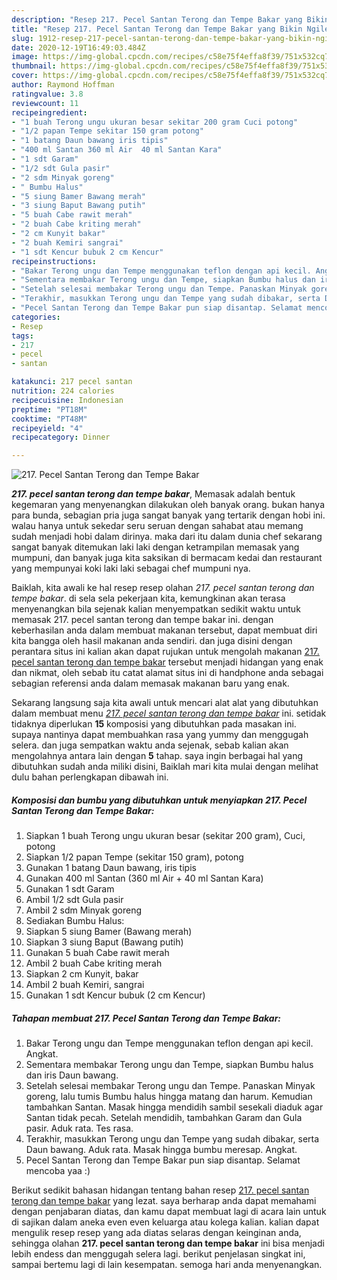 ```yaml
---
description: "Resep 217. Pecel Santan Terong dan Tempe Bakar yang Bikin Ngiler"
title: "Resep 217. Pecel Santan Terong dan Tempe Bakar yang Bikin Ngiler"
slug: 1912-resep-217-pecel-santan-terong-dan-tempe-bakar-yang-bikin-ngiler
date: 2020-12-19T16:49:03.484Z
image: https://img-global.cpcdn.com/recipes/c58e75f4effa8f39/751x532cq70/217-pecel-santan-terong-dan-tempe-bakar-foto-resep-utama.jpg
thumbnail: https://img-global.cpcdn.com/recipes/c58e75f4effa8f39/751x532cq70/217-pecel-santan-terong-dan-tempe-bakar-foto-resep-utama.jpg
cover: https://img-global.cpcdn.com/recipes/c58e75f4effa8f39/751x532cq70/217-pecel-santan-terong-dan-tempe-bakar-foto-resep-utama.jpg
author: Raymond Hoffman
ratingvalue: 3.8
reviewcount: 11
recipeingredient:
- "1 buah Terong ungu ukuran besar sekitar 200 gram Cuci potong"
- "1/2 papan Tempe sekitar 150 gram potong"
- "1 batang Daun bawang iris tipis"
- "400 ml Santan 360 ml Air  40 ml Santan Kara"
- "1 sdt Garam"
- "1/2 sdt Gula pasir"
- "2 sdm Minyak goreng"
- " Bumbu Halus"
- "5 siung Bamer Bawang merah"
- "3 siung Baput Bawang putih"
- "5 buah Cabe rawit merah"
- "2 buah Cabe kriting merah"
- "2 cm Kunyit bakar"
- "2 buah Kemiri sangrai"
- "1 sdt Kencur bubuk 2 cm Kencur"
recipeinstructions:
- "Bakar Terong ungu dan Tempe menggunakan teflon dengan api kecil. Angkat."
- "Sementara membakar Terong ungu dan Tempe, siapkan Bumbu halus dan iris Daun bawang."
- "Setelah selesai membakar Terong ungu dan Tempe. Panaskan Minyak goreng, lalu tumis Bumbu halus hingga matang dan harum. Kemudian tambahkan Santan. Masak hingga mendidih sambil sesekali diaduk agar Santan tidak pecah. Setelah mendidih, tambahkan Garam dan Gula pasir. Aduk rata. Tes rasa."
- "Terakhir, masukkan Terong ungu dan Tempe yang sudah dibakar, serta Daun bawang. Aduk rata. Masak hingga bumbu meresap. Angkat."
- "Pecel Santan Terong dan Tempe Bakar pun siap disantap. Selamat mencoba yaa :)"
categories:
- Resep
tags:
- 217
- pecel
- santan

katakunci: 217 pecel santan 
nutrition: 224 calories
recipecuisine: Indonesian
preptime: "PT18M"
cooktime: "PT48M"
recipeyield: "4"
recipecategory: Dinner

---
```



![217. Pecel Santan Terong dan Tempe Bakar](https://img-global.cpcdn.com/recipes/c58e75f4effa8f39/751x532cq70/217-pecel-santan-terong-dan-tempe-bakar-foto-resep-utama.jpg)

<b><i>217. pecel santan terong dan tempe bakar</i></b>, Memasak adalah bentuk kegemaran yang menyenangkan dilakukan oleh banyak orang. bukan hanya para bunda, sebagian pria juga sangat banyak yang tertarik dengan hobi ini. walau hanya untuk sekedar seru seruan dengan sahabat atau memang sudah menjadi hobi dalam dirinya. maka dari itu dalam dunia chef sekarang sangat banyak ditemukan laki laki dengan ketrampilan memasak yang mumpuni, dan banyak juga kita saksikan di bermacam kedai dan restaurant yang mempunyai koki laki laki sebagai chef mumpuni nya.

Baiklah, kita awali ke hal resep resep olahan <i>217. pecel santan terong dan tempe bakar</i>. di sela sela pekerjaan kita, kemungkinan akan terasa menyenangkan bila sejenak kalian menyempatkan sedikit waktu untuk memasak 217. pecel santan terong dan tempe bakar ini. dengan keberhasilan anda dalam membuat makanan tersebut, dapat membuat diri kita bangga oleh hasil makanan anda sendiri. dan juga disini dengan perantara situs ini kalian akan dapat rujukan untuk mengolah makanan <u>217. pecel santan terong dan tempe bakar</u> tersebut menjadi hidangan yang enak dan nikmat, oleh sebab itu catat alamat situs ini di handphone anda sebagai sebagian referensi anda dalam memasak makanan baru yang enak.




Sekarang langsung saja kita awali untuk mencari alat alat yang dibutuhkan dalam membuat menu <u><i>217. pecel santan terong dan tempe bakar</i></u> ini. setidak tidaknya diperlukan <b>15</b> komposisi yang dibutuhkan pada masakan ini. supaya nantinya dapat membuahkan rasa yang yummy dan menggugah selera. dan juga sempatkan waktu anda sejenak, sebab kalian akan mengolahnya antara lain dengan <b>5</b> tahap. saya ingin berbagai hal yang dibutuhkan sudah anda miliki disini, Baiklah mari kita mulai dengan melihat dulu bahan perlengkapan dibawah ini.

<!--inarticleads1-->

##### Komposisi dan bumbu yang dibutuhkan untuk menyiapkan 217. Pecel Santan Terong dan Tempe Bakar:

1. Siapkan 1 buah Terong ungu ukuran besar (sekitar 200 gram), Cuci, potong
1. Siapkan 1/2 papan Tempe (sekitar 150 gram), potong
1. Gunakan 1 batang Daun bawang, iris tipis
1. Gunakan 400 ml Santan (360 ml Air + 40 ml Santan Kara)
1. Gunakan 1 sdt Garam
1. Ambil 1/2 sdt Gula pasir
1. Ambil 2 sdm Minyak goreng
1. Sediakan  Bumbu Halus:
1. Siapkan 5 siung Bamer (Bawang merah)
1. Siapkan 3 siung Baput (Bawang putih)
1. Gunakan 5 buah Cabe rawit merah
1. Ambil 2 buah Cabe kriting merah
1. Siapkan 2 cm Kunyit, bakar
1. Ambil 2 buah Kemiri, sangrai
1. Gunakan 1 sdt Kencur bubuk (2 cm Kencur)




<!--inarticleads2-->

##### Tahapan membuat 217. Pecel Santan Terong dan Tempe Bakar:

1. Bakar Terong ungu dan Tempe menggunakan teflon dengan api kecil. Angkat.
1. Sementara membakar Terong ungu dan Tempe, siapkan Bumbu halus dan iris Daun bawang.
1. Setelah selesai membakar Terong ungu dan Tempe. Panaskan Minyak goreng, lalu tumis Bumbu halus hingga matang dan harum. Kemudian tambahkan Santan. Masak hingga mendidih sambil sesekali diaduk agar Santan tidak pecah. Setelah mendidih, tambahkan Garam dan Gula pasir. Aduk rata. Tes rasa.
1. Terakhir, masukkan Terong ungu dan Tempe yang sudah dibakar, serta Daun bawang. Aduk rata. Masak hingga bumbu meresap. Angkat.
1. Pecel Santan Terong dan Tempe Bakar pun siap disantap. Selamat mencoba yaa :)




Berikut sedikit bahasan hidangan tentang bahan resep <u>217. pecel santan terong dan tempe bakar</u> yang lezat. saya berharap anda dapat memahami dengan penjabaran diatas, dan kamu dapat membuat lagi di acara lain untuk di sajikan dalam aneka even even keluarga atau kolega kalian. kalian dapat mengulik resep resep yang ada diatas selaras dengan keinginan anda, sehingga olahan <b>217. pecel santan terong dan tempe bakar</b> ini bisa menjadi lebih endess dan menggugah selera lagi. berikut penjelasan singkat ini, sampai bertemu lagi di lain kesempatan. semoga hari anda menyenangkan.
